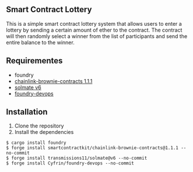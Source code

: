 ## Smart Contract Lottery

This is a simple smart contract lottery system that allows users to enter a lottery by sending a certain amount of ether to the contract. The contract will then randomly select a winner from the list of participants and send the entire balance to the winner.

## Requirementes

- foundry
- [chainlink-brownie-contracts 1.1.1](https://github.com/smartcontractkit/chainlink-brownie-contracts)
- [solmate v6](https://github.com/transmissions11/solmate)
- [foundry-devops](https://github.com/Cyfrin/foundry-devops)

## Installation

1. Clone the repository
2. Install the dependencies

```shell
$ cargo install foundry
$ forge install smartcontractkit/chainlink-brownie-contracts@1.1.1 --no-commit
$ forge install transmissions11/solmate@v6 --no-commit
$ forge install Cyfrin/foundry-devops --no-commit
```

